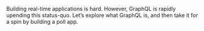 Building real-time applications is hard. However, GraphQL is rapidly upending this status-quo. Let’s explore what GraphQL is, and then take it for a spin by building a poll app.